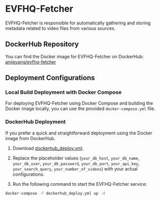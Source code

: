 # EVFHQ-Fetcher

EVFHQ-Fetcher is responsible for automatically gathering and storing metadata related to video files from various sources.

## DockerHub Repository

You can find the Docker image for EVFHQ-Fetcher on DockerHub: [anjieyang/evfhq-fetcher](https://hub.docker.com/repository/docker/anjieyang/evfhq-fetcher/general)

## Deployment Configurations

### Local Build Deployment with Docker Compose

For deploying EVFHQ-Fetcher using Docker Compose and building the Docker image locally, you can use the provided `docker-compose.yml` file.

### DockerHub Deployment

If you prefer a quick and straightforward deployment using the Docker image from DockerHub.

1. Download [dockerhub_deploy.yml](https://drive.google.com/uc?export=download&id=1-GZPdvvrCp6mchBnhhnq6-rRr0VpD7qr).

2. Replace the placeholder values (`your_db_host`, `your_db_name`, `your_db_user`, `your_db_password`, `your_db_port`, `your_api_key`, `your_search_query`, `your_number_of_videos`) with your actual configurations.

3. Run the following command to start the EVFHQ-Fetcher service:

```bash
docker-compose -f dockerhub_deploy.yml up -d
```
